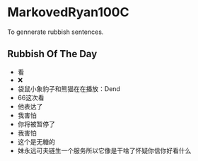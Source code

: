 # MarkovedRyan100C
To gennerate rubbish sentences.
## Rubbish Of The Day
- 看
- ❌
- 袋鼠小象豹子和熊猫在在播放：Dend
- 66这次看
- 他表达了
- 我害怕
- 你将被暂停了
- 我害怕
- 这个是无糖的
- 妹永远可夫链生一个服务所以它像是干啥了怀疑你信你好看什么
